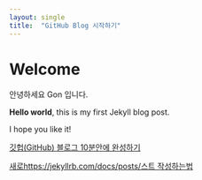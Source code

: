 ```yaml
---
layout: single
title:  "GitHub Blog 시작하기"
---
```


# Welcome 

안녕하세요 Gon 입니다.

**Hello world**, this is my first Jekyll blog post.

I hope you like it!


[깃헙(GitHub) 블로그 10분안에 완성하기](https://www.youtube.com/watch?v=ACzFIAOsfpM)

[새로https://jekyllrb.com/docs/posts/스트 작성하는법](url)
